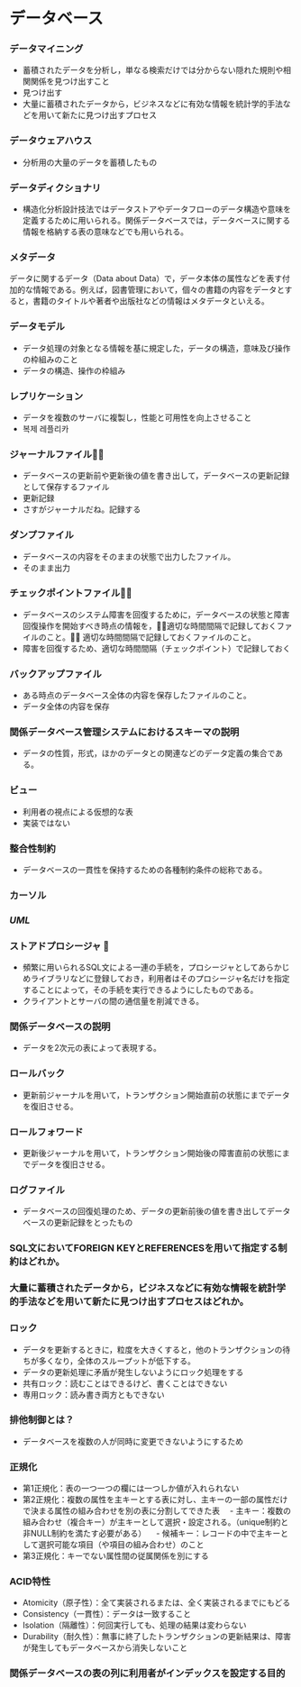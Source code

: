 # データベース

### データマイニング
- 蓄積されたデータを分析し，単なる検索だけでは分からない隠れた規則や相関関係を見つけ出すこと
- 見つけ出す
- 大量に蓄積されたデータから，ビジネスなどに有効な情報を統計学的手法などを用いて新たに見つけ出すプロセス

### データウェアハウス
- 分析用の大量のデータを蓄積したもの

### データディクショナリ
- 構造化分析設計技法ではデータストアやデータフローのデータ構造や意味を定義するために用いられる。関係データベースでは，データベースに関する情報を格納する表の意味などでも用いられる。

### メタデータ
データに関するデータ（Data about Data）で，データ本体の属性などを表す付加的な情報である。例えば，図書管理において，個々の書籍の内容をデータとすると，書籍のタイトルや著者や出版社などの情報はメタデータといえる。

### データモデル
- データ処理の対象となる情報を基に規定した，データの構造，意味及び操作の枠組みのこと
- データの構造、操作の枠組み

### レプリケーション
- データを複数のサーバに複製し，性能と可用性を向上させること
- 복제 레플리카


### ジャーナルファイル🌟🌟
- データベースの更新前や更新後の値を書き出して，データベースの更新記録として保存するファイル
- 更新記録
- さすがジャーナルだね。記録する

### ダンプファイル
- データベースの内容をそのままの状態で出力したファイル。
- そのまま出力

### チェックポイントファイル🌟🌟
- データベースのシステム障害を回復するために，データベースの状態と障害回復操作を開始すべき時点の情報を，🌟🌟適切な時間間隔で記録しておくファイルのこと。🌟🌟
適切な時間間隔で記録しておくファイルのこと。
- 障害を回復するため、適切な時間間隔（チェックポイント）で記録しておく

### バックアップファイル
- ある時点のデータベース全体の内容を保存したファイルのこと。
- データ全体の内容を保存

### 関係データベース管理システムにおけるスキーマの説明
- データの性質，形式，ほかのデータとの関連などのデータ定義の集合である。

### ビュー
- 利用者の視点による仮想的な表
- 実装ではない

### 整合性制約
- データベースの一貫性を保持するための各種制約条件の総称である。

### カーソル


### *UML*


### ストアドプロシージャ 🌟
- 頻繁に用いられるSQL文による一連の手続を，プロシージャとしてあらかじめライブラリなどに登録しておき，利用者はそのプロシージャ名だけを指定することによって，その手続を実行できるようにしたものである。
- クライアントとサーバの間の通信量を削減できる。

### 関係データベースの説明
- データを2次元の表によって表現する。

### ロールバック
- 更新前ジャーナルを用いて，トランザクション開始直前の状態にまでデータを復旧させる。

### ロールフォワード
- 更新後ジャーナルを用いて，トランザクション開始後の障害直前の状態にまでデータを復旧させる。

### ログファイル
- データベースの回復処理のため、データの更新前後の値を書き出してデータベースの更新記録をとったもの

### SQL文においてFOREIGN KEYとREFERENCESを用いて指定する制約はどれか。

### 大量に蓄積されたデータから，ビジネスなどに有効な情報を統計学的手法などを用いて新たに見つけ出すプロセスはどれか。

### ロック
- データを更新するときに，粒度を大きくすると，他のトランザクションの待ちが多くなり，全体のスループットが低下する。
- データの更新処理に矛盾が発生しないようにロック処理をする
- 共有ロック：読むことはできるけど、書くことはできない
- 専用ロック：読み書き両方ともできない

### 排他制御とは？
- データベースを複数の人が同時に変更できないようにするため

### 正規化
- 第1正規化：表の一つ一つの欄には一つしか値が入れられない
- 第2正規化：複数の属性を主キーとする表に対し、主キーの一部の属性だけで決まる属性の組み合わせを別の表に分割してできた表
　- 主キー：複数の組み合わせ（複合キー）が主キーとして選択・設定される。（unique制約と非NULL制約を満たす必要がある）
　- 候補キー：レコードの中で主キーとして選択可能な項目（や項目の組み合わせ）のこと
- 第3正規化：キーでない属性間の従属関係を別にする

### ACID特性
- Atomicity（原子性）：全て実装されるまたは、全く実装されるまでにもどる
- Consistency（一貫性）：データは一致すること
- Isolation（隔離性）：何回実行しても、処理の結果は変わらない
- Durability（耐久性）：無事に終了したトランザクションの更新結果は、障害が発生してもデータベースから消失しないこと

### 関係データベースの表の列に利用者がインデックスを設定する目的
